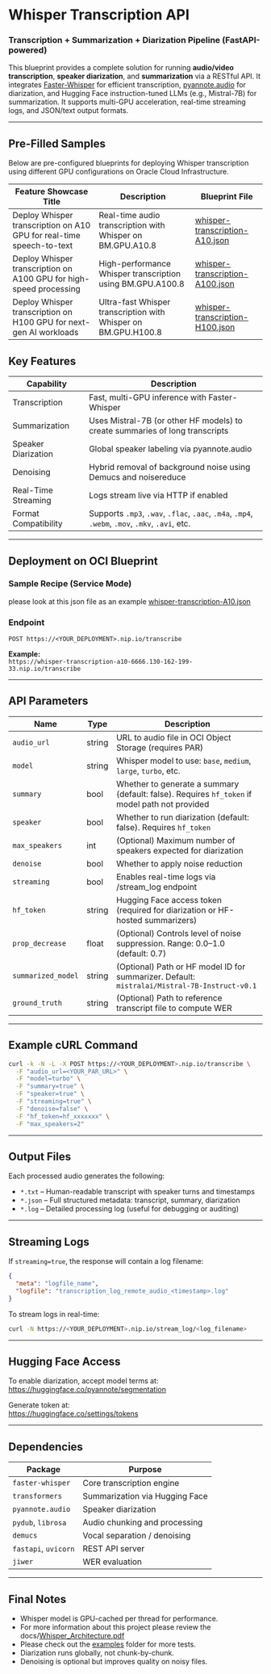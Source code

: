 # Whisper Transcription API

### Transcription + Summarization + Diarization Pipeline (FastAPI-powered)

This blueprint provides a complete solution for running **audio/video transcription**, **speaker diarization**, and **summarization** via a RESTful API. It integrates [Faster-Whisper](https://github.com/guillaumekln/faster-whisper) for efficient transcription, [pyannote.audio](https://github.com/pyannote/pyannote-audio) for diarization, and Hugging Face instruction-tuned LLMs (e.g., Mistral-7B) for summarization. It supports multi-GPU acceleration, real-time streaming logs, and JSON/text output formats.

---
## Pre-Filled Samples

Below are pre-configured blueprints for deploying Whisper transcription using different GPU configurations on Oracle Cloud Infrastructure.

| Feature Showcase Title                                               | Description                                                           | Blueprint File                    |
|----------------------------------------------------------------------|-----------------------------------------------------------------------|-----------------------------------|
| Deploy Whisper transcription on A10 GPU for real-time speech-to-text | Real-time audio transcription with Whisper on BM.GPU.A10.8          | [whisper-transcription-A10.json](whisper-transcription-A10.json)  |
| Deploy Whisper transcription on A100 GPU for high-speed processing   | High-performance Whisper transcription using BM.GPU.A100.8          | [whisper-transcription-A100.json](whisper-transcription-A100.json) |
| Deploy Whisper transcription on H100 GPU for next-gen AI workloads   | Ultra-fast Whisper transcription with Whisper on BM.GPU.H100.8      | [whisper-transcription-H100.json](whisper-transcription-H100.json) |

## Key Features

| Capability              | Description                                                                                   |
|------------------------|-----------------------------------------------------------------------------------------------|
| Transcription          | Fast, multi-GPU inference with Faster-Whisper                                                  |
| Summarization          | Uses Mistral-7B (or other HF models) to create summaries of long transcripts                  |
| Speaker Diarization    | Global speaker labeling via pyannote.audio                                                     |
| Denoising              | Hybrid removal of background noise using Demucs and noisereduce                               |
| Real-Time Streaming    | Logs stream live via HTTP if enabled                                                           |
| Format Compatibility   | Supports `.mp3`, `.wav`, `.flac`, `.aac`, `.m4a`, `.mp4`, `.webm`, `.mov`, `.mkv`, `.avi`, etc. |

---

## Deployment on OCI Blueprint

### Sample Recipe (Service Mode)
please look at this json file as an example [whisper-transcription-A10.json](whisper-transcription-A10.json)  

### Endpoint
```
POST https://<YOUR_DEPLOYMENT>.nip.io/transcribe
```
**Example:**  
`https://whisper-transcription-a10-6666.130-162-199-33.nip.io/transcribe`

---

## API Parameters

| Name              | Type      | Description                                                                                                           |
|-------------------|-----------|-----------------------------------------------------------------------------------------------------------------------|
| `audio_url`       | string    | URL to audio file in OCI Object Storage (requires PAR)                                                               |
| `model`           | string    | Whisper model to use: `base`, `medium`, `large`, `turbo`, etc.                                                      |
| `summary`         | bool      | Whether to generate a summary (default: false). Requires `hf_token` if model path not provided                      |
| `speaker`         | bool      | Whether to run diarization (default: false). Requires `hf_token`                                                    |
| `max_speakers`    | int       | (Optional) Maximum number of speakers expected for diarization                                                       |
| `denoise`         | bool      | Whether to apply noise reduction                                                                                     |
| `streaming`       | bool      | Enables real-time logs via /stream_log endpoint                                                                      |
| `hf_token`        | string    | Hugging Face access token (required for diarization or HF-hosted summarizers)                                       |
| `prop_decrease`   | float     | (Optional) Controls level of noise suppression. Range: 0.0–1.0 (default: 0.7)                                        |
| `summarized_model`| string    | (Optional) Path or HF model ID for summarizer. Default: `mistralai/Mistral-7B-Instruct-v0.1`                         |
| `ground_truth`    | string    | (Optional) Path to reference transcript file to compute WER                                                          |

---

## Example cURL Command
```bash
curl -k -N -L -X POST https://<YOUR_DEPLOYMENT>.nip.io/transcribe \
  -F "audio_url=<YOUR_PAR_URL>" \
  -F "model=turbo" \
  -F "summary=true" \
  -F "speaker=true" \
  -F "streaming=true" \
  -F "denoise=false" \
  -F "hf_token=hf_xxxxxxx" \
  -F "max_speakers=2"
```

---

## Output Files

Each processed audio generates the following:

- `*.txt` – Human-readable transcript with speaker turns and timestamps
- `*.json` – Full structured metadata: transcript, summary, diarization
- `*.log` – Detailed processing log (useful for debugging or auditing)

---

## Streaming Logs

If `streaming=true`, the response will contain a log filename:
```json
{
  "meta": "logfile_name",
  "logfile": "transcription_log_remote_audio_<timestamp>.log"
}
```
To stream logs in real-time:
```bash
curl -N https://<YOUR_DEPLOYMENT>.nip.io/stream_log/<log_filename>
```

---

## Hugging Face Access

To enable diarization, accept model terms at:  
https://huggingface.co/pyannote/segmentation

Generate token at:  
https://huggingface.co/settings/tokens

---

## Dependencies

| Package             | Purpose                          |
|---------------------|----------------------------------|
| `faster-whisper`    | Core transcription engine        |
| `transformers`      | Summarization via Hugging Face   |
| `pyannote.audio`    | Speaker diarization              |
| `pydub`, `librosa`  | Audio chunking and processing    |
| `demucs`            | Vocal separation / denoising     |
| `fastapi`, `uvicorn`| REST API server                  |
| `jiwer`             | WER evaluation                   |

---

## Final Notes

- Whisper model is GPU-cached per thread for performance.
- For more information about this project please review the docs/[Whisper_Architecture.pdf](Whisper_Architecture.pdf)
- Please check out the [examples](exampels) folder for more tests.
- Diarization runs globally, not chunk-by-chunk.
- Denoising is optional but improves quality on noisy files.
